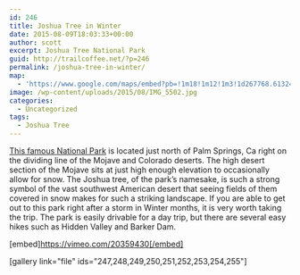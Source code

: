```yaml
---
id: 246
title: Joshua Tree in Winter
date: 2015-08-09T18:03:33+00:00
author: scott
excerpt: Joshua Tree National Park
guid: http://trailcoffee.net/?p=246
permalink: /joshua-tree-in-winter/
map:
  - 'https://www.google.com/maps/embed?pb=!1m18!1m12!1m3!1d267768.6132456667!2d-116.00067068264576!3d33.900215282674814!2m3!1f0!2f0!3f0!3m2!1i1024!2i768!4f13.1!3m3!1m2!1s0x80da8f85b965a87b%3A0x1977eda73aeb9de2!2sJoshua+Tree+National+Park!5e1!3m2!1sen!2sus!4v1488759699212'
image: /wp-content/uploads/2015/08/IMG_5502.jpg
categories:
  - Uncategorized
tags:
  - Joshua Tree
---
```

<a href="http://www.nps.gov/jotr/">This famous National Park</a> is located just north of Palm Springs, Ca right on the dividing line of the Mojave and Colorado deserts. The high desert section of the Mojave sits at just high enough elevation to occasionally allow for snow. The Joshua tree, of the park’s namesake, is such a strong symbol of the vast southwest American desert that seeing fields of them covered in snow makes for such a striking landscape. If you are able to get out to this park right after a storm in Winter months, it is very worth taking the trip. The park is easily drivable for a day trip, but there are several easy hikes such as Hidden Valley and Barker Dam.

[embed]https://vimeo.com/20359430[/embed]

[gallery link="file" ids="247,248,249,250,251,252,253,254,255"]